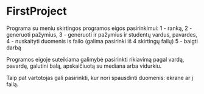 # FirstProject
Programa su meniu skirtingos programos eigos pasirinkimui:
  1 - ranką,
  2 - generuoti pažymius,
  3 - generuoti ir pažymius ir studentų vardus, pavardes,
  4 - nuskaityti duomenis is failo (galima pasirinki iš 4 skirtingų failų)
  5 - baigti darbą

Programos eigoje suteikiama galimybė pasirinkti rikiavimą pagal vardą, pavardę, galutini balą, apskaičiuotą su mediana arba vidurkiu.

Taip pat vartotojas gali pasirinkti, kur nori spausdinti duomenis: ekrane ar į failą.
